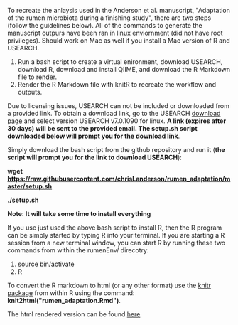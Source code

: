 To recreate the anlaysis used in the Anderson et al. manuscript, "Adaptation of the rumen microbiota during a finishing study",
 there are two steps (follow the guidelines below). All of the commands to generate the manuscript outpurs have been ran in linux enviornment (did not have root privileges).  Should work on Mac as well if you install a Mac version of R and USEARCH.

  1. Run a bash script to create a virtual enironment, download USEARCH, download R, download and install QIIME, and download the R Markdown file to render.
  2. Render the R Markdown file with knitR to recreate the workflow and outputs.

Due to licensing issues, USEARCH can not be included or downloaded from a provided link. To obtain a download link, go to the USEARCH [download page](http://www.drive5.com/usearch/download.html) and select version USEARCH v7.0.1090 for linux. **A link (expires after 30 days) will be sent to the provided email. The setup.sh script downloaded below will prompt you for the download link**.

Simply download the bash script from the github repository and run it (**the script will prompt you for the link to download USEARCH**):


**wget https://raw.githubusercontent.com/chrisLanderson/rumen_adaptation/master/setup.sh**

**./setup.sh**


**Note: It will take some time to install everything**


If you use just used the above bash script to install R, then the R program can be simply started by typing R into your terminal. If you are starting a R session from a new terminal window, you can start R by running these two commands from within the rumenEnv/ direcotry:

  1. source bin/activate
  2. R

To convert the R markdown to html (or any other format) use the [knitr package](http://yihui.name/knitr/) from within R using the command: **knit2html("rumen_adaptation.Rmd")**.


The html rendered version can be found [here]()